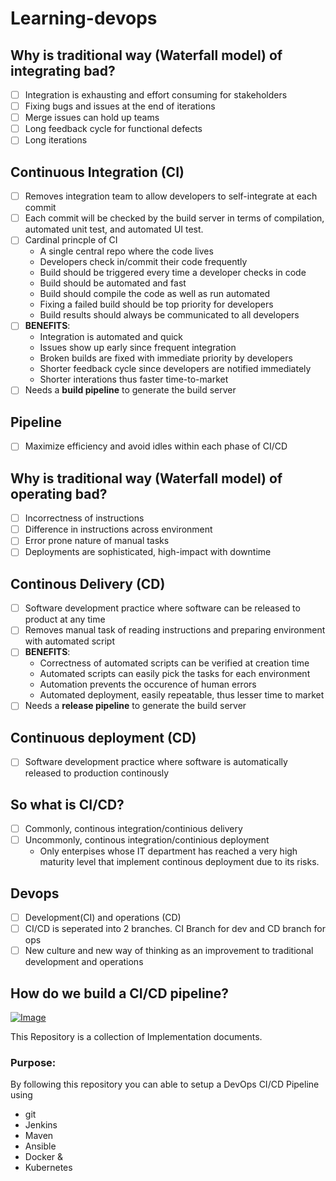 # Learning-devops

## Why is traditional way (Waterfall model) of integrating bad? 
- [ ] Integration is exhausting and effort consuming for stakeholders
- [ ] Fixing bugs and issues at the end of iterations
- [ ] Merge issues can hold up teams
- [ ] Long feedback cycle for functional defects
- [ ] Long iterations
## Continuous Integration (CI)
- [ ] Removes integration team to allow developers to self-integrate at each commit
- [ ] Each commit will be checked by the build server in terms of compilation, automated unit test, and automated UI test.
- [ ] Cardinal princple of CI
  * A single central repo where the code lives
  * Developers check in/commit their code frequently
  * Build should be triggered every time a developer checks in code
  * Build should be automated and fast
  * Build should compile the code as well as run automated
  * Fixing a failed build should be top priority for developers
  * Build results should always be communicated to all developers
- [ ] **BENEFITS**:
  * Integration is automated and quick
  * Issues show up early since frequent integration
  * Broken builds are fixed with immediate priority by developers
  * Shorter feedback cycle since developers are notified immediately
  * Shorter interations thus faster time-to-market
- [ ] Needs a **build pipeline** to generate the build server
## Pipeline
- [ ] Maximize efficiency and avoid idles within each phase of CI/CD

## Why is traditional way (Waterfall model) of operating bad? 
- [ ] Incorrectness of instructions
- [ ] Difference in instructions across environment
- [ ] Error prone nature of manual tasks
- [ ] Deployments are sophisticated, high-impact with downtime
## Continous Delivery (CD)
- [ ] Software development practice where software can be released to product at any time
- [ ] Removes manual task of reading instructions and preparing environment with automated script
- [ ] **BENEFITS**:
  * Correctness of automated scripts can be verified at creation time
  * Automated scripts can easily pick the tasks for each environment
  * Automation prevents the occurence of human errors
  * Automated deployment, easily repeatable, thus lesser time to market
- [ ] Needs a **release pipeline** to generate the build server
## Continuous deployment (CD)
- [ ] Software development practice where software is automatically released to production continously

## So what is CI/CD?
- [ ] Commonly, continous integration/continious delivery
- [ ] Uncommonly, continous integration/continious deployment
  * Only enterpises whose IT department has reached a very high maturity level that implement continous deployment due to its risks.
## Devops
- [ ] Development(CI) and operations (CD)
- [ ] CI/CD is seperated into 2 branches. CI Branch for dev and CD branch for ops
- [ ] New culture and new way of thinking as an improvement to traditional development and operations
## How do we build a CI/CD pipeline?
[![Image](https://github.com/yankils/Simple-DevOps-Project/blob/master/Devops_course.PNG "DevOps Project - CI/CD with Jenkins Ansible Docker Kubernetes ")](https://www.udemy.com/course/valaxy-devops/?referralCode=8147A5CF4C8C7D9E253F)

This Repository is a collection of Implementation documents. 

### Purpose:
By following this repository you can able to setup a DevOps CI/CD Pipeline using
- git
- Jenkins
- Maven
- Ansible
- Docker &
- Kubernetes

